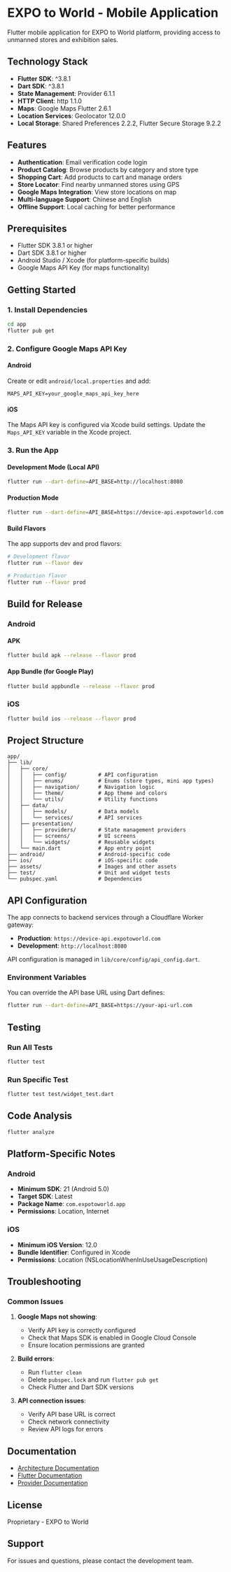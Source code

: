 # EXPO to World - Mobile Application

Flutter mobile application for EXPO to World platform, providing access to unmanned stores and exhibition sales.

## Technology Stack

- **Flutter SDK**: ^3.8.1
- **Dart SDK**: ^3.8.1
- **State Management**: Provider 6.1.1
- **HTTP Client**: http 1.1.0
- **Maps**: Google Maps Flutter 2.6.1
- **Location Services**: Geolocator 12.0.0
- **Local Storage**: Shared Preferences 2.2.2, Flutter Secure Storage 9.2.2

## Features

- **Authentication**: Email verification code login
- **Product Catalog**: Browse products by category and store type
- **Shopping Cart**: Add products to cart and manage orders
- **Store Locator**: Find nearby unmanned stores using GPS
- **Google Maps Integration**: View store locations on map
- **Multi-language Support**: Chinese and English
- **Offline Support**: Local caching for better performance

## Prerequisites

- Flutter SDK 3.8.1 or higher
- Dart SDK 3.8.1 or higher
- Android Studio / Xcode (for platform-specific builds)
- Google Maps API Key (for maps functionality)

## Getting Started

### 1. Install Dependencies

```bash
cd app
flutter pub get
```

### 2. Configure Google Maps API Key

#### Android

Create or edit `android/local.properties` and add:

```properties
MAPS_API_KEY=your_google_maps_api_key_here
```

#### iOS

The Maps API key is configured via Xcode build settings. Update the `Maps_API_KEY` variable in the Xcode project.

### 3. Run the App

#### Development Mode (Local API)

```bash
flutter run --dart-define=API_BASE=http://localhost:8080
```

#### Production Mode

```bash
flutter run --dart-define=API_BASE=https://device-api.expotoworld.com
```

#### Build Flavors

The app supports dev and prod flavors:

```bash
# Development flavor
flutter run --flavor dev

# Production flavor
flutter run --flavor prod
```

## Build for Release

### Android

#### APK

```bash
flutter build apk --release --flavor prod
```

#### App Bundle (for Google Play)

```bash
flutter build appbundle --release --flavor prod
```

### iOS

```bash
flutter build ios --release --flavor prod
```

## Project Structure

```
app/
├── lib/
│   ├── core/
│   │   ├── config/          # API configuration
│   │   ├── enums/           # Enums (store types, mini app types)
│   │   ├── navigation/      # Navigation logic
│   │   ├── theme/           # App theme and colors
│   │   └── utils/           # Utility functions
│   ├── data/
│   │   ├── models/          # Data models
│   │   └── services/        # API services
│   ├── presentation/
│   │   ├── providers/       # State management providers
│   │   ├── screens/         # UI screens
│   │   └── widgets/         # Reusable widgets
│   └── main.dart            # App entry point
├── android/                 # Android-specific code
├── ios/                     # iOS-specific code
├── assets/                  # Images and other assets
├── test/                    # Unit and widget tests
└── pubspec.yaml             # Dependencies

```

## API Configuration

The app connects to backend services through a Cloudflare Worker gateway:

- **Production**: `https://device-api.expotoworld.com`
- **Development**: `http://localhost:8080`

API configuration is managed in `lib/core/config/api_config.dart`.

### Environment Variables

You can override the API base URL using Dart defines:

```bash
flutter run --dart-define=API_BASE=https://your-api-url.com
```

## Testing

### Run All Tests

```bash
flutter test
```

### Run Specific Test

```bash
flutter test test/widget_test.dart
```

## Code Analysis

```bash
flutter analyze
```

## Platform-Specific Notes

### Android

- **Minimum SDK**: 21 (Android 5.0)
- **Target SDK**: Latest
- **Package Name**: `com.expotoworld.app`
- **Permissions**: Location, Internet

### iOS

- **Minimum iOS Version**: 12.0
- **Bundle Identifier**: Configured in Xcode
- **Permissions**: Location (NSLocationWhenInUseUsageDescription)

## Troubleshooting

### Common Issues

1. **Google Maps not showing**:
   - Verify API key is correctly configured
   - Check that Maps SDK is enabled in Google Cloud Console
   - Ensure location permissions are granted

2. **Build errors**:
   - Run `flutter clean`
   - Delete `pubspec.lock` and run `flutter pub get`
   - Check Flutter and Dart SDK versions

3. **API connection issues**:
   - Verify API base URL is correct
   - Check network connectivity
   - Review API logs for errors

## Documentation

- [Architecture Documentation](./ARCHITECTURE.md)
- [Flutter Documentation](https://docs.flutter.dev/)
- [Provider Documentation](https://pub.dev/packages/provider)

## License

Proprietary - EXPO to World

## Support

For issues and questions, please contact the development team.

